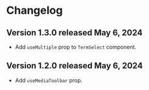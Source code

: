 # Changelog

## Version 1.3.0 released May 6, 2024
- Add `useMultiple` prop to `TermSelect` component.

## Version 1.2.0 released May 6, 2024
- Add `useMediaToolbar` prop.
